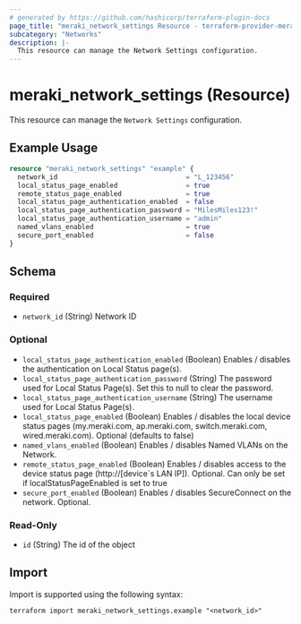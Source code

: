 ```yaml
---
# generated by https://github.com/hashicorp/terraform-plugin-docs
page_title: "meraki_network_settings Resource - terraform-provider-meraki"
subcategory: "Networks"
description: |-
  This resource can manage the Network Settings configuration.
---
```


# meraki_network_settings (Resource)

This resource can manage the `Network Settings` configuration.

## Example Usage

```terraform
resource "meraki_network_settings" "example" {
  network_id                                = "L_123456"
  local_status_page_enabled                 = true
  remote_status_page_enabled                = true
  local_status_page_authentication_enabled  = false
  local_status_page_authentication_password = "MilesMiles123!"
  local_status_page_authentication_username = "admin"
  named_vlans_enabled                       = true
  secure_port_enabled                       = false
}
```

<!-- schema generated by tfplugindocs -->
## Schema

### Required

- `network_id` (String) Network ID

### Optional

- `local_status_page_authentication_enabled` (Boolean) Enables / disables the authentication on Local Status page(s).
- `local_status_page_authentication_password` (String) The password used for Local Status Page(s). Set this to null to clear the password.
- `local_status_page_authentication_username` (String) The username used for Local Status Page(s).
- `local_status_page_enabled` (Boolean) Enables / disables the local device status pages (my.meraki.com, ap.meraki.com, switch.meraki.com, wired.meraki.com). Optional (defaults to false)
- `named_vlans_enabled` (Boolean) Enables / disables Named VLANs on the Network.
- `remote_status_page_enabled` (Boolean) Enables / disables access to the device status page (http://[device`s LAN IP]). Optional. Can only be set if localStatusPageEnabled is set to true
- `secure_port_enabled` (Boolean) Enables / disables SecureConnect on the network. Optional.

### Read-Only

- `id` (String) The id of the object

## Import

Import is supported using the following syntax:

```shell
terraform import meraki_network_settings.example "<network_id>"
```
